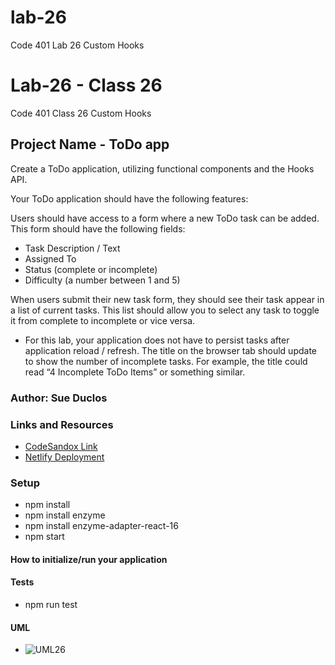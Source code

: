 # lab-26
Code 401 Lab 26 Custom Hooks

# Lab-26 - Class 26

Code 401 Class 26 Custom Hooks

## Project Name - ToDo app

Create a ToDo application, utilizing functional components and the Hooks API.

Your ToDo application should have the following features:

Users should have access to a form where a new ToDo task can be added. This form should have the following fields:

* Task Description / Text
* Assigned To
* Status (complete or incomplete)
* Difficulty (a number between 1 and 5)

When users submit their new task form, they should see their task appear in a list of current tasks. This list should allow you to select any task to toggle it from complete to incomplete or vice versa.

* For this lab, your application does not have to persist tasks after application reload / refresh.
The title on the browser tab should update to show the number of incomplete tasks. For example, the title could read “4 Incomplete ToDo Items” or something similar.

### Author: Sue Duclos

### Links and Resources

- [CodeSandox Link](https://codesandbox.io/s/lab-26-custom-hooks-3xoi0?file=/src/App.js)
- [Netlify Deployment](www.abc.com)

### Setup

* npm install
* npm install enzyme
* npm install enzyme-adapter-react-16
* npm start

#### How to initialize/run your application

#### Tests

- npm run test

#### UML

- ![UML26](https://github.com/sueduclos-401-advanced-javascript/lab-26/blob/master/assets/lab-26-uml.png)
